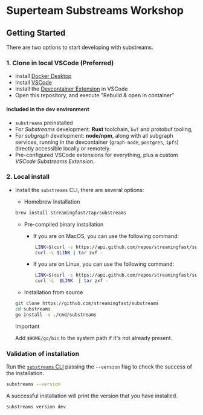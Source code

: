 # Superteam Substreams Workshop

## Getting Started

There are two options to start developing with substreams.

### 1. Clone in local VSCode (Preferred)

- Install [Docker Desktop](https://www.docker.com/products/docker-desktop/)
- Install [VSCode](https://code.visualstudio.com/download)
- Install the [Devcontainer Extension](https://marketplace.visualstudio.com/items?itemName=ms-vscode-remote.remote-containers) in VSCode
- Open this repository, and execute "Rebuild & open in container"

#### Included in the dev environment

- `substreams` preinstalled
- For _Substreams_ development: **Rust** toolchain, `buf` and protobuf tooling,
- For _subgraph_ development: **node/npm**, along with all subgraph services, running in the devcontainer (`graph-node`, `postgres`, `ipfs`) directly accessible locally or remotely.
- Pre-configured VSCode extensions for everything, plus a custom _VSCode Substreams Extension_.

### 2. Local install

- Install the `substreams` CLI, there are several options:

  - Homebrew Installation

  ```zsh
  brew install streamingfast/tap/substreams
  ```

  - Pre-compiled binary installation

    - If you are on MacOS, you can use the following command:

    ```bash
        LINK=$(curl -s https://api.github.com/repos/streamingfast/substreams/releases/latest | awk "/download.url.*$(uname -s | tr '[:upper:]' '[:lower:]')\_$(uname -m)/ {print \$2}" | sed 's/"//g')
        curl -L $LINK | tar zxf -
    ```

    - If you are on Linux, you can use the following command:

    ```bash
        LINK=$(curl -s https://api.github.com/repos/streamingfast/substreams/releases/latest | awk "/download.url.*linux_$(uname -m)/ {print \$2}" | sed 's/"//g')
        curl -L  $LINK  | tar zxf -
    ```

  - Installation from source

  ```bash
  git clone https://github.com/streamingfast/substreams
  cd substreams
  go install -v ./cmd/substreams

  ```

  > [!IMPORTANT]
  > Add `$HOME/go/bin` to the system path if it's not already present.

### Validation of installation

Run the [`substreams` CLI](https://docs.substreams.dev/reference-material/substreams-cli/command-line-interface) passing the `--version` flag to check the success of the installation.

```bash
substreams --version
```

A successful installation will print the version that you have installed.

```bash
substreams version dev
```
